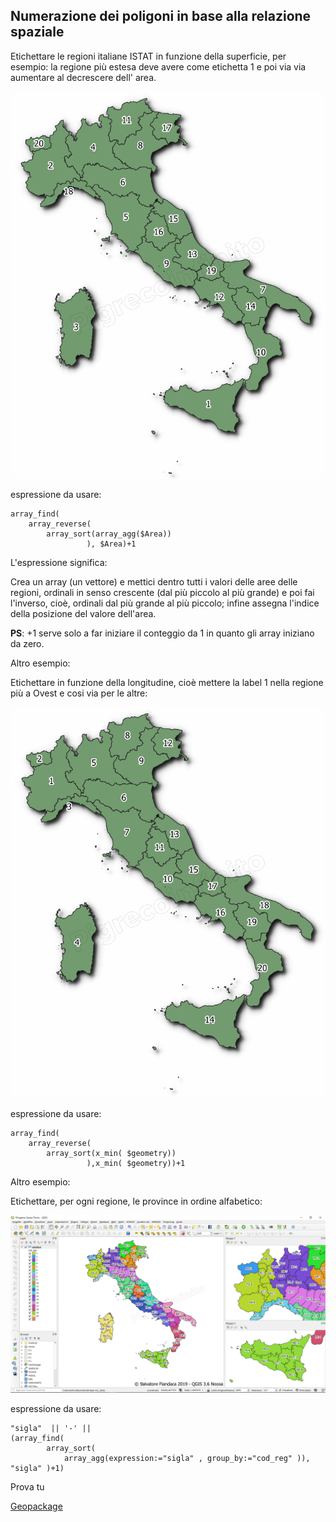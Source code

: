 ## Numerazione dei poligoni in base alla relazione spaziale

Etichettare le regioni italiane ISTAT in funzione della superficie, per esempio: la regione più estesa deve avere come etichetta 1 e poi via via aumentare al decrescere dell' area.

![](/img/esempi/numerazione_poligoni_rel_spaziale/numer_01.png)

espressione da usare:

```
array_find(
    array_reverse( 
        array_sort(array_agg($Area))
                 ), $Area)+1
```


L'espressione significa:

Crea un array (un vettore) e mettici dentro tutti i valori delle aree delle regioni, ordinali in senso crescente (dal più piccolo al più grande) e poi fai l'inverso, cioè, ordinali dal più grande al più piccolo; infine assegna l'indice della posizione del valore dell'area.

**PS**: +1 serve solo a far iniziare il conteggio da 1 in quanto gli array iniziano da zero.

Altro esempio:

Etichettare in funzione della longitudine, cioè mettere la label 1 nella regione più a Ovest e cosi via per le altre:

![](/img/esempi/numerazione_poligoni_rel_spaziale/numer_02.png)

espressione da usare:

```
array_find(
    array_reverse( 
        array_sort(x_min( $geometry))
                 ),x_min( $geometry))+1
```

Altro esempio:

Etichettare, per ogni regione, le province in ordine alfabetico:

![](/img/esempi/numerazione_poligoni_rel_spaziale/numer_03.png)

espressione da usare:

```
"sigla"  || '-' || 
(array_find(
        array_sort(
            array_agg(expression:="sigla" , group_by:="cod_reg" )), "sigla" )+1)
```


Prova tu

[Geopackage](/esempi/dati_esempi.gpkg)

